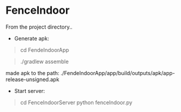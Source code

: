 # FenceIndoor

From the project directory..


- Generate apk:

> cd FendeIndoorApp

> ./gradlew assemble

made apk to the path:
./FendeIndoorApp/app/build/outputs/apk/app-release-unsigned.apk



- Start server:

> cd FenceIndoorServer
> python fenceIndoor.py

